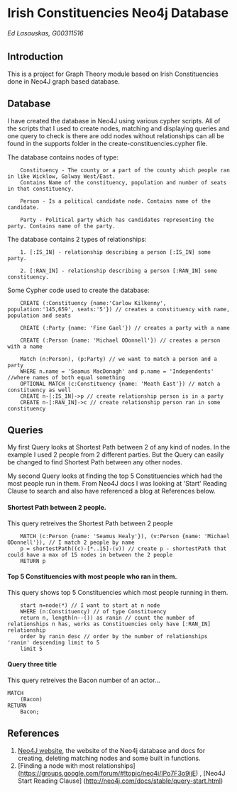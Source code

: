 # Irish Constituencies Neo4j Database
###### Ed Lasauskas, G00311516

## Introduction
This is a project for Graph Theory module based on Irish Constituencies done in Neo4J graph based database.

## Database
I have created the database in Neo4J using various cypher scripts. All of the scripts that I used to create nodes,
matching and displaying queries and one query to check is there are odd nodes without relationships can all be
found in the supports folder in the create-constituencies.cypher file.

The database contains nodes of type: 

		Constituency - The county or a part of the county which people ran in like Wicklow, Galway West/East.
		Contains Name of the constituency, population and number of seats in that constituency.
		
		Person - Is a political candidate node. Contains name of the candidate.
		
		Party - Political party which has candidates representing the party. Contains name of the party.

The database contains 2 types of relationships:

		1. [:IS_IN] - relationship describing a person [:IS_IN] some party.
		
		2. [:RAN_IN] - relationship describing a person [:RAN_IN] some constituency.

		
Some Cypher code used to create the database:

```cypher
	CREATE (:Constituency {name:'Carlow Kilkenny', population:'145,659', seats:'5'}) // creates a constituency with name, population and seats
	
	CREATE (:Party {name: 'Fine Gael'}) // creates a party with a name
	
	CREATE (:Person {name: 'Michael ODonnell'}) // creates a person with a name
	
	Match (n:Person), (p:Party) // we want to match a person and a party
	WHERE n.name = 'Seamus MacDonagh' and p.name = 'Independents' //where names of both equal something
	OPTIONAL MATCH (c:Constituency {name: 'Meath East'}) // match a constituency as well
	CREATE n-[:IS_IN]->p // create relationship person is in a party
	CREATE n-[:RAN_IN]->c // create relationship person ran in some constituency
```

## Queries
My first Query looks at Shortest Path between 2 of any kind of nodes. In the example I used 2 people from 2 different parties.
But the Query can easily be changed to find Shortest Path between any other nodes.

My second Query looks at finding the top 5 Constituencies which had the most people run in them.
From Neo4J docs I was looking at 'Start' Reading Clause to search and also have referenced a blog at References below.

#### Shortest Path between 2 people.
This query retreives the Shortest Path between 2 people
```cypher
	MATCH (c:Person {name: 'Seamus Healy'}), (v:Person {name: 'Michael ODonnell'}), // I match 2 people by name
	p = shortestPath((c)-[*..15]-(v)) // create p - shortestPath that could have a max of 15 nodes in between the 2 people
	RETURN p
```

#### Top 5 Constituencies with most people who ran in them.
This query shows top 5 Constituencies which most people running in them.
```cypher
	start n=node(*) // I want to start at n node
	WHERE (n:Constituency) // of type Constituency
	return n, length(n--()) as ranin // count the number of relationships n has, works as Constituencies only have [:RAN_IN] relationship
	order by ranin desc // order by the number of relationships 'ranin' descending limit to 5
	limit 5
```

#### Query three title
This query retreives the Bacon number of an actor...
```cypher
MATCH
	(Bacon)
RETURN
	Bacon;
```

## References
1. [Neo4J website](http://neo4j.com/), the website of the Neo4j database and docs for creating, deleting matching nodes and some built in functions.
2. [Finding a node with most relationships] (https://groups.google.com/forum/#!topic/neo4j/lPo7F3o9ijE) , [Neo4J Start Reading Clause] (http://neo4j.com/docs/stable/query-start.html)